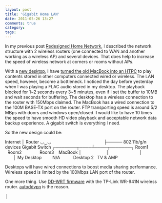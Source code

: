 ```yaml
---
layout: post
title: 'Gigabit Home LAN'
date: 2011-05-26 13:27
comments: true
category: 
tags:
---
```

    

In my previous post [Redesigned Home Network](/?p=37867), I described the network structure with 2 wireless routers (one connected to WAN and another working as a wireless AP) and several devices. That does help to increase the speed of wireless network at corners or rooms without APs.

With a [new desktop](/?p=38000), I have [turned the old MacBook into an HTPC](/?p=37849) to play contents stored in other computers connected wired or wireless. The LAN speed, however, become a bottleneck. I noticed the day before yesterday when I was playing a FLAC audio stored in my desktop. The playback blocked for 1~2 seconds every 3~5 minutes, even if I set the buffer to 10MB and wait seconds for buffering. The desktop has a wireless connection to the router with 150Mbps claimed. The MacBook has a wired connection to the 100M BASE-TX port on the router. FTP transporting speed is around 5/2 MBps with doors and windows open/closed. I would like to have 10 times the speed to have smooth HD video playback and acceptable network data backup experience. A gigabit switch is everything I need.

So the new design could be:

Internet
│
Router
◡‿◡                                            ├───── 802.11b/g/n devices
Gigabit Switch
┌───────┬────┴────┬───────┐
Room1           Room2               Room3    MacBook
│                     │                         │                   │
My Desktop         N/A           Desktop 2   TV & AMP

Desktops will have wired connections to boost media sharing performance. Wireless speed is limited by the 100Mbps LAN port of the router.

One more thing. Use [DD-WRT firmware](http://www.dd-wrt.com) with the TP-Link WR-941N wireless router. [autoddvpn](http://code.google.com/p/autoddvpn/) is the reason.

│
